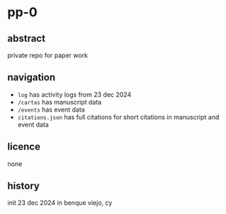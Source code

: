 # pp-0
## abstract
private repo for paper work
## navigation
- ``log`` has activity logs from 23 dec 2024
- `/cartas` has manuscript data
- `/events` has event data
- `citations.json` has full citations for short citations in manuscript and event data
## licence
none
## history
init 23 dec 2024 in benque viejo, cy

